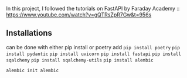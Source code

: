 In this project, I followed the tutorials on FastAPI by Faraday Academy :: https://www.youtube.com/watch?v=gQTRsZpR7Gw&t=956s

## Installations
can be done with either pip install or poetry  add 
```pip install poetry```
```pip install pydantic```
```pip install uvicorn```
```pip install fastapi```
```pip install sqalchemy```
```pip install sqalchemy-utils```
```pip install alembic```


```alembic init alembic```
